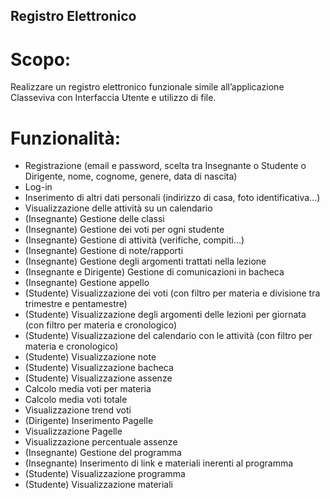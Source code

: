 ## Registro Elettronico
# Scopo:
Realizzare un registro elettronico funzionale simile all’applicazione Classeviva con Interfaccia Utente e utilizzo di file.

# Funzionalità:

- Registrazione (email e password, scelta tra Insegnante o Studente o Dirigente, nome, cognome, genere, data di nascita)
- Log-in
- Inserimento di altri dati personali (indirizzo di casa, foto identificativa…)
- Visualizzazione delle attività su un calendario
- (Insegnante) Gestione delle classi
- (Insegnante) Gestione dei voti per ogni studente
- (Insegnante) Gestione di attività (verifiche, compiti…)
- (Insegnante) Gestione di note/rapporti
- (Insegnante) Gestione degli argomenti trattati nella lezione
- (Insegnante e Dirigente) Gestione di comunicazioni in bacheca
- (Insegnante) Gestione appello
- (Studente) Visualizzazione dei voti (con filtro per materia e divisione tra trimestre e pentamestre)
- (Studente) Visualizzazione degli argomenti delle lezioni per giornata (con filtro per materia e cronologico)
- (Studente) Visualizzazione del calendario con le attività (con filtro per materia e cronologico)
- (Studente) Visualizzazione note
- (Studente) Visualizzazione bacheca
- (Studente) Visualizzazione assenze
- Calcolo media voti per materia
- Calcolo media voti totale
- Visualizzazione trend voti
- (Dirigente) Inserimento Pagelle
- Visualizzazione Pagelle
- Visualizzazione percentuale assenze
- (Insegnante) Gestione del programma
- (Insegnante) Inserimento di link e materiali inerenti al programma
- (Studente) Visualizzazione programma
- (Studente) Visualizzazione materiali
